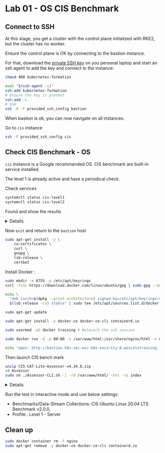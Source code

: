 # Lab 01 - OS CIS Benchmark

## Connect to SSH


At this stage, you get a cluster with the control plane initialized with RKE2, but the cluster has no worker.

Ensure the control plane is OK by connecting to the bastion instance.

For that, download the [private SSH key](https://raw.githubusercontent.com/WeScale/k8s-advanced-training/master/resources/kubernetes-formation) on you personal laptop and start an ssh agent to add the key and connect to the instance:

```sh
chmod 400 kubernetes-formation

eval "$(ssh-agent -s)"
ssh-add kubernetes-formation
# Ensure the key is present
ssh-add -L 
# SSH
ssh -A -F provided_ssh_config bastion
```

When bastion is ok, you can now navigate on all instances.

Go to `cis` instance

```sh
ssh -F provided_ssh_config cis
```

## Check CIS Benchmark - OS

`cis` instance is a Google recommanded OS.
CIS benchmark are built-in service installed.

The level 1 is already active and have a periodical check.

Check services

```sh
systemctl status cis-level1
systemctl status cis-level2
```

Found and show the results

<details>

```sh
cat /var/lib/google/cis_scanner_scan_result.textproto
```

</details>

Now `exit` and return to the `bastion` host

```sh
sudo apt-get install -y \
    ca-certificates \
    curl \
    gnupg \
    lsb-release \
    certbot
```

Install Docker :
```bash
sudo mkdir -m 0755 -p /etc/apt/keyrings
curl -fsSL https://download.docker.com/linux/ubuntu/gpg | sudo gpg --dearmor -o /etc/apt/keyrings/docker.gpg

echo \
  "deb [arch=$(dpkg --print-architecture) signed-by=/etc/apt/keyrings/docker.gpg] https://download.docker.com/linux/ubuntu \
  $(lsb_release -cs) stable" | sudo tee /etc/apt/sources.list.d/docker.list > /dev/null

sudo apt-get update

sudo apt-get install -y docker-ce docker-ce-cli containerd.io

sudo usermod -aG docker training # Relaunch the ssh session

sudo docker run -d -p 80:80 -v /var/www/html:/usr/share/nginx/html -n nginx nginx 

echo "open: http://bastion.k8s-sec-wsc-k8s-security-0.wescaletraining.fr"
```

Then launch CIS bench mark
```sh
unzip CIS-CAT-Lite-Assessor-v4.34.0.zip
cd Assessor 
sudo sh ./Assessor-CLI.sh -i -rd /var/www/html/ -nts -rp index
```

<details>

`sh`: This is the shell interpreter used to execute the script.

`./Assessor-CLI.sh`: This is the path to the CIS-CAT Pro Assessor command-line interface (CLI) script.

`-i`: This option typically indicates an "interactive" mode, where the tool may prompt the user for input or display interactive dialogs.

`-rd` /var/www/html/: This option specifies the root directory (/var/www/html/) to assess. This is where CIS-CAT Pro Assessor will look for configuration files to evaluate against the selected benchmark.

`-nts`: This option likely stands for "No Timestamps," and it might instruct the tool not to include timestamps in its output.

`-rp index`: This option allows you to specify a custom report prefix. When you use this option, the tool will generate a report with the specified prefix in the filename.

</details>

Run the test in interactive mode and use below settings:
- Benchmarks/Data-Stream Collections: CIS Ubuntu Linux 20.04 LTS Benchmark v2.0.0,
- Profile : Level 1 - Server

## Clean up

```sh
sudo docker container rm -f nginx
sudo apt-get remove -y docker-ce docker-ce-cli containerd.io
```